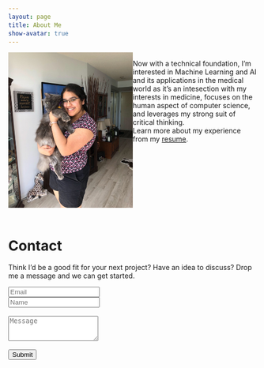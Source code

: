 ```yaml
---
layout: page
title: About Me
show-avatar: true
---
```



<div class="person1" style="float:left; display:inline-block; ">
       <span style="float:left;width: 50%;">
           <img src="/img/tiggy_mau.png"  
            width="350" height"350" />
       </span>
       <span style="float:right;width: 50%;">
       <p style="float:right; display:block;"> 
    
Now with a technical foundation, I’m interested in Machine Learning and AI and its applications in the medical world as it’s an intesection with my interests in medicine, focuses on the human aspect of computer science, and leverages my strong suit of critical thinking. <br/>
            Learn more about my experience from my <a href="/img/Parinita_Edke.pdf">resume</a>.
        </p>
       </span>
</div>


&nbsp;
<div id="contactme-section">
<h1 id="contact">Contact</h1>
<p>Think I’d be a good fit for your next project? Have an idea to discuss? Drop me a message and we can get started.</p>
<form action="https://formspree.io/xzbgbwdv" method="POST" class="form" id="contact-form">
  <div class="row">
    <div class="col-xs-6">
      <input type="email" name="_replyto" class="form-control input-lg" placeholder="Email" title="Email">
    </div>
    <div class="col-xs-6">
      <input type="text" name="name" class="form-control input-lg" placeholder="Name" title="Name">
    </div>
    &nbsp;
  </div>
  <input type="hidden" name="_subject" value="New submission from parinitaedke.me">
  <textarea type="text" name="content" class="form-control input-lg" placeholder="Message" title="Message" required="required" rows="3"></textarea>
  <input type="text" name="_gotcha" style="display:none">
  <input type="hidden" name="_next" value="?message=Your message was sent successfully, thanks!" />

  
  <button type="submit" class="btn btn-lg btn-primary">Submit</button>
</form>
</div>

